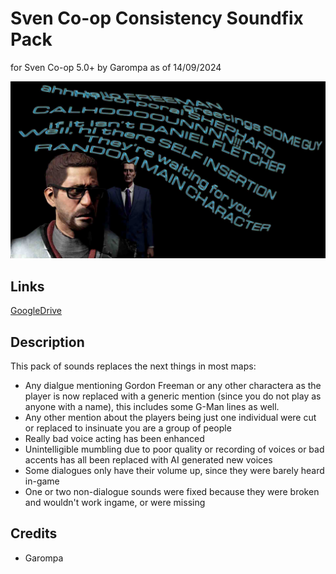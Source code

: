 # Sven Co-op Consistency Soundfix Pack
for Sven Co-op 5.0+ by Garompa as of 14/09/2024

![soundfixes](https://github.com/GarompaEstomper/Sven_Sound_Fixes_pack/blob/main/soundfixes.jpg)

## Links

[GoogleDrive](https://drive.google.com/file/d/1KADgSvjjHHQiBg-Tpfxg9s-xMYO4ZpnQ/view?usp=sharing)

## Description

This pack of sounds replaces the next things in most maps:

* Any dialgue mentioning Gordon Freeman or any other charactera as the player is now replaced with a generic mention (since you do not play as anyone with a name), this includes some G-Man lines as well.
* Any other mention about the players being just one individual were cut or replaced to insinuate you are a group of people
* Really bad voice acting has been enhanced
* Unintelligible mumbling due to poor quality or recording of voices or bad accents has all been replaced with AI generated new voices
* Some dialogues only have their volume up, since they were barely heard in-game
* One or two non-dialogue sounds were fixed because they were broken and wouldn't work ingame, or were missing


## Credits

* Garompa
